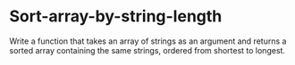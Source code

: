 # Sort-array-by-string-length
Write a function that takes an array of strings as an argument and returns a sorted array containing the same strings, ordered from shortest to longest.

